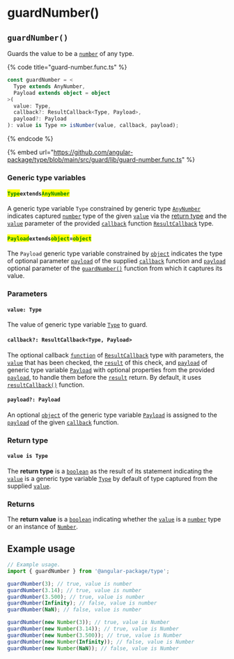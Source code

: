 # guardNumber()

## `guardNumber()`

Guards the value to be a [`number`](https://developer.mozilla.org/en-US/docs/Web/JavaScript/Reference/Global\_Objects/Number) of any type.

{% code title="guard-number.func.ts" %}
```typescript
const guardNumber = <
  Type extends AnyNumber,
  Payload extends object = object
>(
  value: Type,
  callback?: ResultCallback<Type, Payload>,
  payload?: Payload
): value is Type => isNumber(value, callback, payload);
```
{% endcode %}

{% embed url="https://github.com/angular-package/type/blob/main/src/guard/lib/guard-number.func.ts" %}

### Generic type variables

#### <mark style="color:green;">**`Type`**</mark>**`extends`**<mark style="color:green;">**`AnyNumber`**</mark>

A generic type variable `Type` constrained by generic type [`AnyNumber`](../types/anynumber.md) indicates captured [`number`](https://www.typescriptlang.org/docs/handbook/basic-types.html#number) type of the given [`value`](guardnumber.md#value-type) via the [return type](guardnumber.md#return-type) and the [`value`](../types/resultcallback.md#value-value) parameter of the provided [`callback`](guardnumber.md#callback-resultcallback-less-than-bigint-payload-greater-than) function [`ResultCallback`](../types/resultcallback.md) type.

#### <mark style="color:green;">**`Payload`**</mark>**`extends`**<mark style="color:green;">**`object`**</mark>**`=`**<mark style="color:green;">**`object`**</mark>

The `Payload` generic type variable constrained by [`object`](https://www.typescriptlang.org/docs/handbook/basic-types.html#object) indicates the type of optional parameter [`payload`](../types/resultcallback.md#payload-payload) of the supplied [`callback`](guardnumber.md#callback-resultcallback-less-than-type-payload-greater-than) function and [`payload`](guardnumber.md#payload-payload) optional parameter of the [`guardNumber()`](guardnumber.md#guardnumber) function from which it captures its value.

### Parameters

#### `value: Type`

The value of generic type variable [`Type`](guardnumber.md#typeextendsanynumber) to guard.

#### `callback?: ResultCallback<Type, Payload>`

The optional callback [`function`](https://developer.mozilla.org/en-US/docs/Web/JavaScript/Guide/Functions) of [`ResultCallback`](../types/resultcallback.md) type with parameters, the [`value`](guardnumber.md#value-type) that has been checked, the [`result`](../types/resultcallback.md#result-boolean) of this check, and [`payload`](../types/resultcallback.md#payload-payload) of generic type variable [`Payload`](guardnumber.md#payloadextendsobject-object) with optional properties from the provided [`payload`](guardnumber.md#payload-payload), to handle them before the [`result`](../types/resultcallback.md#result-boolean) return. By default, it uses [`resultCallback()`](../helper/resultcallback.md) function.

#### `payload?: Payload`

An optional [`object`](https://developer.mozilla.org/en-US/docs/Web/JavaScript/Reference/Global\_Objects/Object) of the generic type variable [`Payload`](guardnumber.md#payloadextendsobject-object) is assigned to the [`payload`](../types/resultcallback.md#payload-payload) of the given [`callback`](guardnumber.md#callback-resultcallback-less-than-type-payload-greater-than) function.

### Return type

#### `value is Type`

The **return type** is a [`boolean`](https://www.typescriptlang.org/docs/handbook/basic-types.html#boolean) as the result of its statement indicating the [`value`](guardnumber.md#value-type) is a generic type variable [`Type`](guardnumber.md#typeextendsanynumber) by default of type captured from the supplied [`value`](guardnumber.md#value-type).

### Returns

The **return value** is a [`boolean`](https://developer.mozilla.org/en-US/docs/Web/JavaScript/Reference/Global\_Objects/Boolean) indicating whether the [`value`](guardnumber.md#value-type) is a [`number`](https://developer.mozilla.org/en-US/docs/Web/JavaScript/Reference/Global\_Objects/Boolean) type or an instance of [`Number`](https://developer.mozilla.org/en-US/docs/Web/JavaScript/Reference/Global\_Objects/Boolean).

## Example usage

```typescript
// Example usage.
import { guardNumber } from '@angular-package/type';

guardNumber(3); // true, value is number
guardNumber(3.14); // true, value is number
guardNumber(3.500); // true, value is number
guardNumber(Infinity); // false, value is number
guardNumber(NaN); // false, value is number

guardNumber(new Number(3)); // true, value is Number
guardNumber(new Number(3.14)); // true, value is Number
guardNumber(new Number(3.500)); // true, value is Number
guardNumber(new Number(Infinity)); // false, value is Number
guardNumber(new Number(NaN)); // false, value is Number
```
